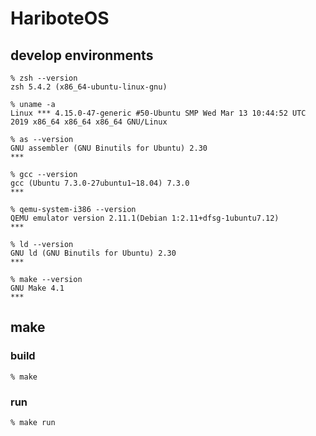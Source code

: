 # HariboteOS

## develop environments
```
% zsh --version
zsh 5.4.2 (x86_64-ubuntu-linux-gnu)

% uname -a
Linux *** 4.15.0-47-generic #50-Ubuntu SMP Wed Mar 13 10:44:52 UTC 2019 x86_64 x86_64 x86_64 GNU/Linux

% as --version
GNU assembler (GNU Binutils for Ubuntu) 2.30
***

% gcc --version
gcc (Ubuntu 7.3.0-27ubuntu1~18.04) 7.3.0
***

% qemu-system-i386 --version
QEMU emulator version 2.11.1(Debian 1:2.11+dfsg-1ubuntu7.12)
***

% ld --version
GNU ld (GNU Binutils for Ubuntu) 2.30
***

% make --version
GNU Make 4.1
***

```

## make

### build
`% make`

### run
`% make run`


